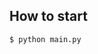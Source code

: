 ## How to start
<!-- Please put the original images in the file name `images` -->
```python
$ python main.py
```
